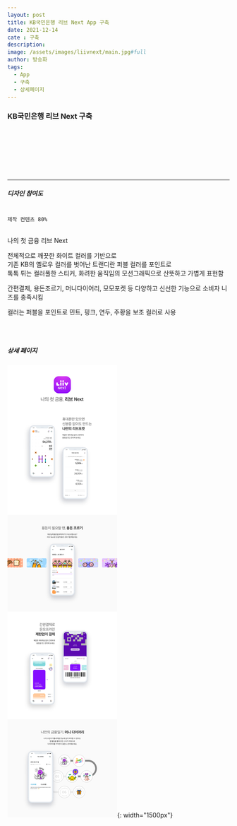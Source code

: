 ```yaml
---
layout: post
title: KB국민은행 리브 Next App 구축
date: 2021-12-14
cate : 구축
description:
image: /assets/images/liivnext/main.jpg#full
author: 방승화
tags:
  - App
  - 구축
  - 상세페이지
---
```


<h3>KB국민은행 리브 Next 구축</h3>
<br><br><br><br><br><br>
<hr>

##### 디자인 참여도
<pre>
<code>
제작 컨텐츠 80%
</code>
</pre>

<p>
나의 첫 금융 리브 Next
</p>
<p>
전체적으로 깨끗한 화이트 컬러를 기반으로<br>
기존 KB의 옐로우 컬러를 벗어난 트랜디란 퍼블 컬러를 포인트로<br>
톡톡 튀는 컬러풀한 스티커, 화려한 움직임의 모션그래픽으로 산뜻하고 가볍게 표현함
</p>
<p>
간편결제, 용돈조르기, 머니다이어리, 모모포켓 등 다양하고 신선한 기능으로
소비자 니즈를 충족시킴
</p>
<p>
컬러는 퍼블을 포인트로 민트, 핑크, 연두, 주황을 보조 컬러로 사용
</p>

<br>
<br>

##### 상세 페이지
![pc_main](/assets/images/liivnext/view.jpg){: width="1500px"}
